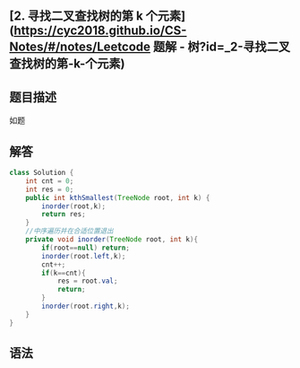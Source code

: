 ## [2. 寻找二叉查找树的第 k 个元素](https://cyc2018.github.io/CS-Notes/#/notes/Leetcode 题解 - 树?id=_2-寻找二叉查找树的第-k-个元素)

## 题目描述

如题

## 解答



```java
class Solution {
    int cnt = 0;
    int res = 0;
    public int kthSmallest(TreeNode root, int k) {
        inorder(root,k);
        return res;
    }
    //中序遍历并在合适位置退出
    private void inorder(TreeNode root, int k){
        if(root==null) return;
        inorder(root.left,k);
        cnt++;
        if(k==cnt){
            res = root.val;
            return;
        }
        inorder(root.right,k);
    }
}
```

## 语法

